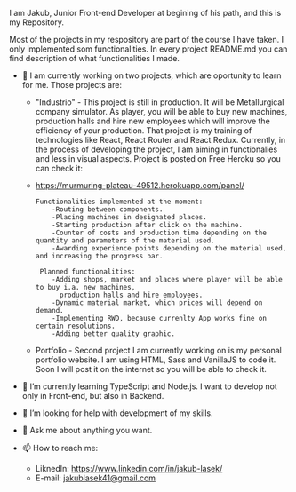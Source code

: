 I am Jakub, Junior Front-end Developer at begining of his path, and this is my Repository.

Most of the projects in my respository are part of the course I have taken. I only implemented som functionalities. In every project README.md you can find description of what functionalities I made.

- 🔭 I am currently working on two projects, which are oportunity to learn for me. Those projects are:
    - "Industrio" - This project is still in production. It will be Metallurgical company simulator. As player, you will be able to buy new machines, production halls and hire new                   employees which will improve the efficiency of your production. That project is my training of technologies like React, React Router and React Redux. Currently,                   in the process of developing the project, I am aiming in functionalies and less in visual aspects. Project is posted on Free Heroku so you can check it: 
     -  https://murmuring-plateau-49512.herokuapp.com/panel/
   
            Functionalities implemented at the moment:
                -Routing between components.
                -Placing machines in designated places.
                -Starting production after click on the machine.
                -Counter of costs and production time depending on the quantity and parameters of the material used.
                -Awarding experience points depending on the material used, and increasing the progress bar.
                  
             Planned functionalities:
                -Adding shops, market and places where player will be able to buy i.a. new machines, 
                  production halls and hire employees.
                -Dynamic material market, which prices will depend on demand.
                -Implementing RWD, because currenlty App works fine on certain resolutions.
                -Adding better quality graphic.
                
   - Portfolio - Second project I am currently working on is my personal portfolio website. I am using HTML, Sass and VanillaJS to code it. Soon I will post it on the internet so                  you will be able to check it.
                  
             
- 🌱 I’m currently learning TypeScript and Node.js. I want to develop not only in Front-end, but also in Backend. 
- 🤔 I’m looking for help with development of my skills.
- 💬 Ask me about anything you want.
- 📫 How to reach me: 
  - LiknedIn: https://www.linkedin.com/in/jakub-lasek/
  - E-mail: jakublasek41@gmail.com
